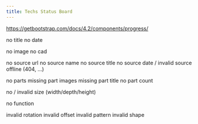 ```yaml
---
title: Techs Status Board
---
```

https://getbootstrap.com/docs/4.2/components/progress/

no title
no date

no image
no cad

no source url
no source name
no source title
no source date / invalid
source offline (404, ...)

no parts
missing part images
missing part title
no part count

no / invalid size (width/depth/height)

no function

invalid rotation
invalid offset
invalid pattern
invalid shape
